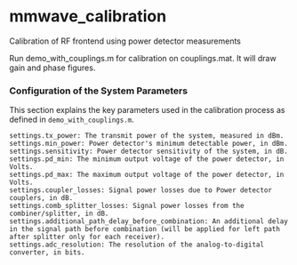# mmwave_calibration
Calibration of RF frontend using power detector measurements

Run demo_with_couplings.m for calibration on couplings.mat. It will draw gain and phase figures.

### Configuration of the System Parameters
This section explains the key parameters used in the calibration process as defined in `demo_with_couplings.m`.

```
settings.tx_power: The transmit power of the system, measured in dBm.
settings.min_power: Power detector's minimum detectable power, in dBm.
settings.sensitivity: Power detector sensitivity of the system, in dB.
settings.pd_min: The minimum output voltage of the power detector, in Volts.
settings.pd_max: The maximum output voltage of the power detector, in Volts.
settings.coupler_losses: Signal power losses due to Power detector couplers, in dB.
settings.comb_splitter_losses: Signal power losses from the combiner/splitter, in dB.
settings.additional_path_delay_before_combination: An additional delay in the signal path before combination (will be applied for left path after splitter only for each receiver).
settings.adc_resolution: The resolution of the analog-to-digital converter, in bits.
```
